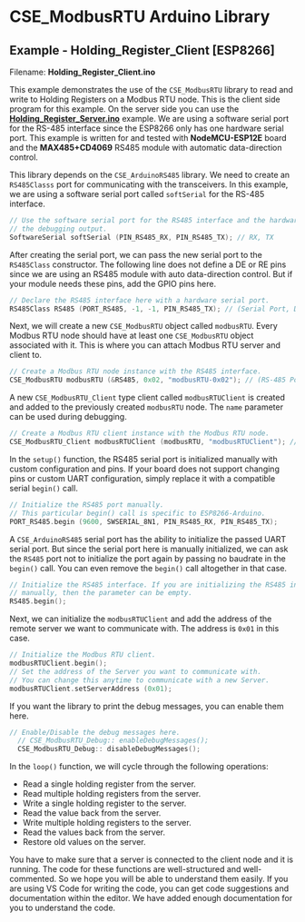 
# CSE_ModbusRTU Arduino Library

## Example - Holding_Register_Client [ESP8266]

Filename: **Holding_Register_Client.ino**

This example demonstrates the use of the `CSE_ModbusRTU` library to read and write to Holding Registers on a Modbus RTU node. This is the client side program for this example. On the server side you can use the [**Holding_Register_Server.ino**](/examples/ESP8266/Holding_Register_Server/Holding_Register_Server.ino) example. We are using a software serial port for the RS-485 interface since the ESP8266 only has one hardware serial port. This example is written for and tested with **NodeMCU-ESP12E** board and the **MAX485+CD4069** RS485 module with automatic data-direction control.

This library depends on the `CSE_ArduinoRS485` library. We need to create an `RS485Classs` port for communicating with the transceivers. In this example, we are using a software serial port called `softSerial` for the RS-485 interface.

```cpp
// Use the software serial port for the RS485 interface and the hardware serial port for
// the debugging output.
SoftwareSerial softSerial (PIN_RS485_RX, PIN_RS485_TX); // RX, TX
```

After creating the serial port, we can pass the new serial port to the `RS485Class` constructor. The following line does not define a DE or RE pins since we are using an RS485 module with auto data-direction control. But if your module needs these pins, add the GPIO pins here.

```cpp
// Declare the RS485 interface here with a hardware serial port.
RS485Class RS485 (PORT_RS485, -1, -1, PIN_RS485_TX); // (Serial Port, DE, RE, TX)
```

Next, we will create a new `CSE_ModbusRTU` object called `modbusRTU`. Every Modbus RTU node should have at least one `CSE_ModbusRTU` object associated with it. This is where you can attach Modbus RTU server and client to.

```cpp
// Create a Modbus RTU node instance with the RS485 interface.
CSE_ModbusRTU modbusRTU (&RS485, 0x02, "modbusRTU-0x02"); // (RS-485 Port, Device Address, Device Name)
```

A new `CSE_ModbusRTU_Client` type client called `modbusRTUClient` is created and added to the previously created `modbusRTU` node. The `name` parameter can be used during debugging.

```cpp
// Create a Modbus RTU client instance with the Modbus RTU node.
CSE_ModbusRTU_Client modbusRTUClient (modbusRTU, "modbusRTUClient"); // (CSE_ModbusRTU, Client Name)
```

In the `setup()` function, the RS485 serial port is initialized manually with custom configuration and pins. If your board does not support changing pins or custom UART configuration, simply replace it with a compatible serial `begin()` call.

```cpp
// Initialize the RS485 port manually.
// This particular begin() call is specific to ESP8266-Arduino.
PORT_RS485.begin (9600, SWSERIAL_8N1, PIN_RS485_RX, PIN_RS485_TX);
```

A `CSE_ArduinoRS485` serial port has the ability to initialize the passed UART serial port. But since the serial port here is manually initialized, we can ask the `RS485` port not to initialize the port again by passing no baudrate in the `begin()` call. You can even remove the `begin()` call altogether in that case.

```cpp
// Initialize the RS485 interface. If you are initializing the RS485 interface
// manually, then the parameter can be empty.
RS485.begin();
```

Next, we can initialize the `modbusRTUClient` and add the address of the remote server we want to communicate with. The address is `0x01` in this case.

```cpp
// Initialize the Modbus RTU client.
modbusRTUClient.begin();
// Set the address of the Server you want to communicate with.
// You can change this anytime to communicate with a new Server.
modbusRTUClient.setServerAddress (0x01);
```

If you want the library to print the debug messages, you can enable them here.

```cpp
// Enable/Disable the debug messages here.
  // CSE_ModbusRTU_Debug:: enableDebugMessages();
  CSE_ModbusRTU_Debug:: disableDebugMessages();
```

In the `loop()` function, we will cycle through the following operations:

- Read a single holding register from the server.
- Read multiple holding registers from the server.
- Write a single holding register to the server.
- Read the value back from the server.
- Write multiple holding registers to the server.
- Read the values back from the server.
- Restore old values on the server.

You have to make sure that a server is connected to the client node and it is running. The code for these functions are well-structured and well-commented. So we hope you will be able to understand them easily. If you are using VS Code for writing the code, you can get code suggestions and documentation within the editor. We have added enough documentation for you to understand the code.
